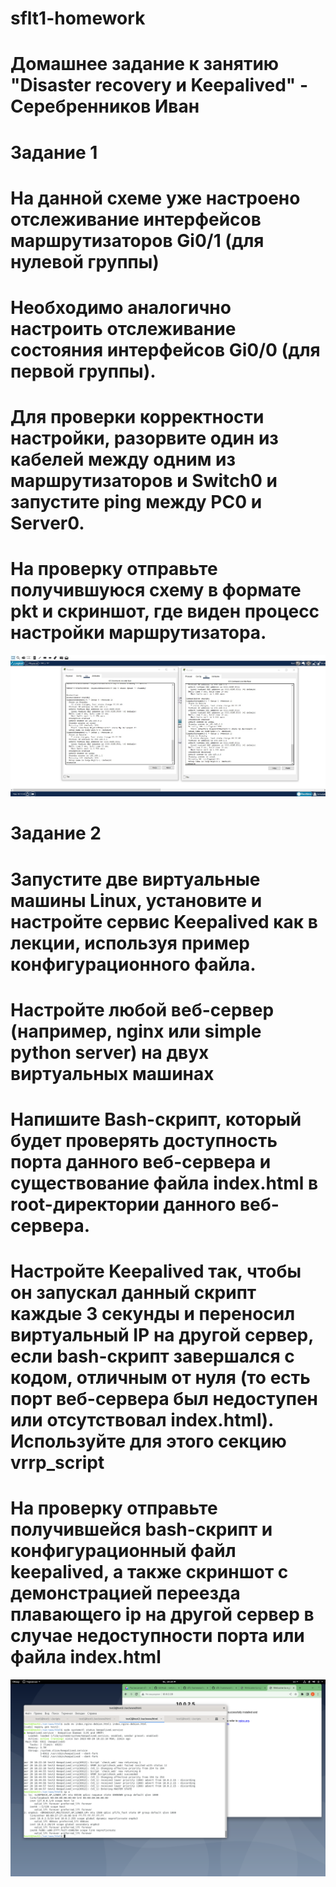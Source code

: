 # sflt1-homework
# Домашнее задание к занятию "Disaster recovery и Keepalived" - Серебренников Иван
# Задание 1
# На данной схеме уже настроено отслеживание интерфейсов маршрутизаторов Gi0/1 (для нулевой группы)
# Необходимо аналогично настроить отслеживание состояния интерфейсов Gi0/0 (для первой группы).
# Для проверки корректности настройки, разорвите один из кабелей между одним из маршрутизаторов и Switch0 и запустите ping между PC0 и Server0.
# На проверку отправьте получившуюся схему в формате pkt и скриншот, где виден процесс настройки маршрутизатора.

![Настройка.jpg](https://github.com/Skiledqo/sflt1-homework/blob/main/%D0%9D%D0%B0%D1%81%D1%82%D1%80%D0%BE%D0%B9%D0%BA%D0%B0.jpg)


# Задание 2
# Запустите две виртуальные машины Linux, установите и настройте сервис Keepalived как в лекции, используя пример конфигурационного файла.
# Настройте любой веб-сервер (например, nginx или simple python server) на двух виртуальных машинах
# Напишите Bash-скрипт, который будет проверять доступность порта данного веб-сервера и существование файла index.html в root-директории данного веб-сервера.
# Настройте Keepalived так, чтобы он запускал данный скрипт каждые 3 секунды и переносил виртуальный IP на другой сервер, если bash-скрипт завершался с кодом, отличным от нуля (то есть порт веб-сервера был недоступен или отсутствовал index.html). Используйте для этого секцию vrrp_script
# На проверку отправьте получившейся bash-скрипт и конфигурационный файл keepalived, а также скриншот с демонстрацией переезда плавающего ip на другой сервер в случае недоступности порта или файла index.html
![Keepalived.png](https://github.com/Skiledqo/sflt1-homework/blob/main/Keepalived.png)
